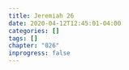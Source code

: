 ```yaml
---
title: Jeremiah 26
date: 2020-04-12T12:45:01-04:00
categories: []
tags: []
chapter: "026"
inprogress: false
---
```



